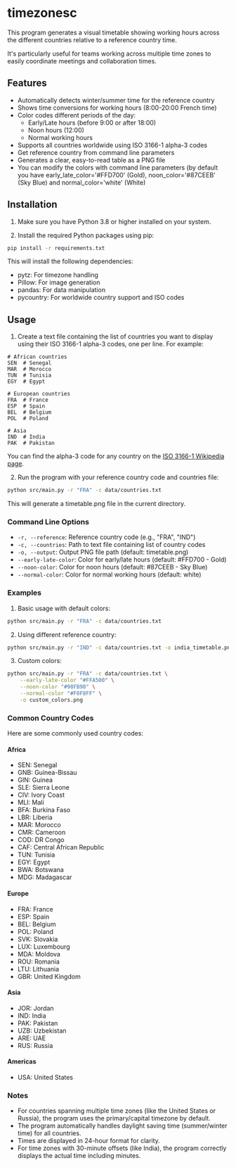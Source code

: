 # timezonesc
This program generates a visual timetable showing working hours across the different countries relative to a reference country time.

It's particularly useful for teams working across multiple time zones to easily coordinate meetings and collaboration times.

## Features
- Automatically detects winter/summer time for the reference country
- Shows time conversions for working hours (8:00-20:00 French time)
- Color codes different periods of the day:
  - Early/Late hours (before 9:00 or after 18:00)
  - Noon hours (12:00)
  - Normal working hours
- Supports all countries worldwide using ISO 3166-1 alpha-3 codes
- Get reference country from command line parameters
- Generates a clear, easy-to-read table as a PNG file
- You can modify the colors with command line parameters (by default you have early_late_color='#FFD700' (Gold), noon_color='#87CEEB' (Sky Blue) and normal_color='white' (White)

## Installation

1. Make sure you have Python 3.8 or higher installed on your system.

2. Install the required Python packages using pip:
```bash
pip install -r requirements.txt
```

This will install the following dependencies:
- pytz: For timezone handling
- Pillow: For image generation
- pandas: For data manipulation
- pycountry: For worldwide country support and ISO codes

## Usage

1. Create a text file containing the list of countries you want to display using their ISO 3166-1 alpha-3 codes, one per line. For example:
```
# African countries
SEN  # Senegal
MAR  # Morocco
TUN  # Tunisia
EGY  # Egypt

# European countries
FRA  # France
ESP  # Spain
BEL  # Belgium
POL  # Poland

# Asia
IND  # India
PAK  # Pakistan
```

You can find the alpha-3 code for any country on the [ISO 3166-1 Wikipedia page](https://en.wikipedia.org/wiki/ISO_3166-1_alpha-3).

2. Run the program with your reference country code and countries file:
```bash
python src/main.py -r "FRA" -c data/countries.txt
```

This will generate a timetable.png file in the current directory.

### Command Line Options

- `-r, --reference`: Reference country code (e.g., "FRA", "IND")
- `-c, --countries`: Path to text file containing list of country codes
- `-o, --output`: Output PNG file path (default: timetable.png)
- `--early-late-color`: Color for early/late hours (default: #FFD700 - Gold)
- `--noon-color`: Color for noon hours (default: #87CEEB - Sky Blue)
- `--normal-color`: Color for normal working hours (default: white)

### Examples

1. Basic usage with default colors:
```bash
python src/main.py -r "FRA" -c data/countries.txt
```

2. Using different reference country:
```bash
python src/main.py -r "IND" -c data/countries.txt -o india_timetable.png
```

3. Custom colors:
```bash
python src/main.py -r "FRA" -c data/countries.txt \
    --early-late-color "#FFA500" \
    --noon-color "#98FB98" \
    --normal-color "#F0F8FF" \
    -o custom_colors.png
```

### Common Country Codes

Here are some commonly used country codes:

#### Africa
- SEN: Senegal
- GNB: Guinea-Bissau
- GIN: Guinea
- SLE: Sierra Leone
- CIV: Ivory Coast
- MLI: Mali
- BFA: Burkina Faso
- LBR: Liberia
- MAR: Morocco
- CMR: Cameroon
- COD: DR Congo
- CAF: Central African Republic
- TUN: Tunisia
- EGY: Egypt
- BWA: Botswana
- MDG: Madagascar

#### Europe
- FRA: France
- ESP: Spain
- BEL: Belgium
- POL: Poland
- SVK: Slovakia
- LUX: Luxembourg
- MDA: Moldova
- ROU: Romania
- LTU: Lithuania
- GBR: United Kingdom

#### Asia
- JOR: Jordan
- IND: India
- PAK: Pakistan
- UZB: Uzbekistan
- ARE: UAE
- RUS: Russia

#### Americas
- USA: United States

### Notes

- For countries spanning multiple time zones (like the United States or Russia), the program uses the primary/capital timezone by default.
- The program automatically handles daylight saving time (summer/winter time) for all countries.
- Times are displayed in 24-hour format for clarity.
- For time zones with 30-minute offsets (like India), the program correctly displays the actual time including minutes.
